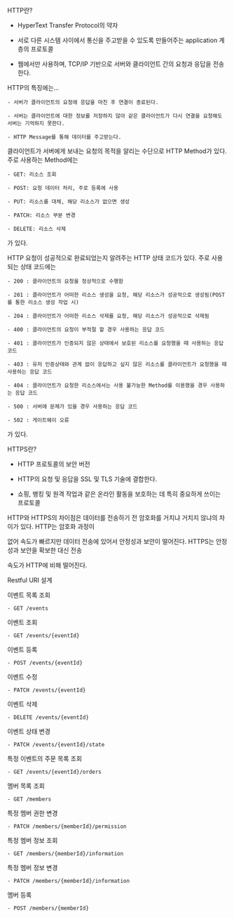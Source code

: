 HTTP란?

- HyperText Transfer Protocol의 약자

- 서로 다른 시스템 사이에서 통신을 주고받을 수 있도록 만들어주는 application 계층의 프로토콜

- 웹에서만 사용하며, TCP/IP 기반으로 서버와 클라이언트 간의 요청과 응답을 전송한다.

HTTP의 특징에는...

    - 서버가 클라이언트의 요청에 응답을 마친 후 연결이 종료된다.

    - 서버는 클라이언트에 대한 정보를 저장하지 않아 같은 클라이언트가 다시 연결을 요청해도 서버는 기억하지 못한다.

    - HTTP Message를 통해 데이터를 주고받는다.

클라이언트가 서버에게 보내는 요청의 목적을 알리는 수단으로 HTTP Method가 있다. 주로 사용하는 Method에는

    - GET: 리소스 조회

    - POST: 요청 데이터 처리, 주로 등록에 사용

    - PUT: 리소스를 대체, 해당 리소스가 없으면 생성

    - PATCH: 리소스 부분 변경

    - DELETE: 리소스 삭제

가 있다.

HTTP 요청이 성공적으로 완료되었는지 알려주는 HTTP 상태 코드가 있다. 주로 사용되는 상태 코드에는

    - 200 : 클라이언트의 요청을 정상적으로 수행함

    - 201 : 클라이언트가 어떠한 리소스 생성을 요청, 해당 리소스가 성공적으로 생성됨(POST를 통한 리소스 생성 작업 시)

    - 204 : 클라이언트가 어떠한 리소스 삭제를 요청, 해당 리소스가 성공적으로 삭제됨

    - 400 : 클라이언트의 요청이 부적절 할 경우 사용하는 응답 코드

    - 401 : 클라이언트가 인증되지 않은 상태에서 보호된 리소스를 요청했을 때 사용하는 응답 코드

    - 403 : 유저 인증상태와 관계 없이 응답하고 싶지 않은 리소스를 클라이언트가 요청했을 때 사용하는 응답 코드

    - 404 : 클라이언트가 요청한 리소스에서는 사용 불가능한 Method를 이용했을 경우 사용하는 응답 코드

    - 500 : 서버에 문제가 있을 경우 사용하는 응답 코드

    - 502 : 게이트웨이 오류

가 있다.

HTTPS란?

- HTTP 프로토콜의 보안 버전

- HTTP의 요청 및 응답을 SSL 및 TLS 기술에 결합한다.

- 쇼핑, 뱅킹 및 원격 작업과 같은 온라인 활동을 보호하는 데 특히 중요하게 쓰이는 프로토콜

HTTP와 HTTPS의 차이점은 데이터를 전송하기 전 암호화를 거치냐 거치지 않냐의 차이가 있다. HTTP는 암호화 과정이

없어 속도가 빠르지만 데이터 전송에 있어서 안정성과 보안이 떨어진다. HTTPS는 안정성과 보안을 확보한 대신 전송

속도가 HTTP에 비해 떨어진다.

Restful URI 설계

이벤트 목록 조회

    - GET /events

이벤트 조회

    - GET /events/{eventId}

이벤트 등록

    - POST /events/{eventId}

이벤트 수정

    - PATCH /events/{eventId}

이벤트 삭제

    - DELETE /events/{eventId}

이벤트 상태 변경

    - PATCH /events/{eventId}/state

특정 이벤트의 주문 목록 조회

    - GET /events/{eventId}/orders

멤버 목록 조회

    - GET /members

특정 멤버 권한 변경

    - PATCH /members/{memberId}/permission

특정 멤버 정보 조회

    - GET /members/{memberId}/information

특정 멤버 정보 변경

    - PATCH /members/{memberId}/information

멤버 등록

    - POST /members/{memberId}